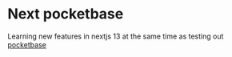 # Next pocketbase

Learning new features in nextjs 13 at the same time as testing out [pocketbase](https://pocketbase.io)
